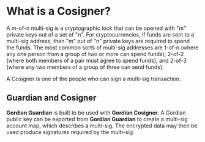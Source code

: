 # What is a Cosigner?

A m-of-n multi-sig is a cryptographic lock that can be opened with "m" private keys out of a set of "n". For cryptocurrencies, if funds are sent to a multi-sig address, then "m" out of "n" private keys are required to spend the funds. The most common sorts of multi-sig addresses are 1-of-n (where any one person from a group of two or more can spend funds); 2-of-2 (where both members of a pair must agree to spend funds); and 2-of-3 (where any two members of a group of three can send funds).

A Cosigner is one of the people who can sign a multi-sig transaction. 

## Guardian and Cosigner

**Gordian Guardian** is built to be used with **Gordian Cosigner**. A Gordian public key can be exported from **Gordian Guardian** to create a multi-sig account map, which describes a multi-sig. The encrypted data may then be used produce signatures required by the multi-sig.
